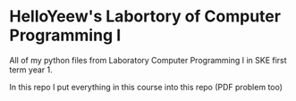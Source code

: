 # HelloYeew's Labortory of Computer Programming I

All of my python files from Laboratory Computer Programming I in SKE first term year 1.

In this repo I put everything in this course into this repo (PDF problem too)
